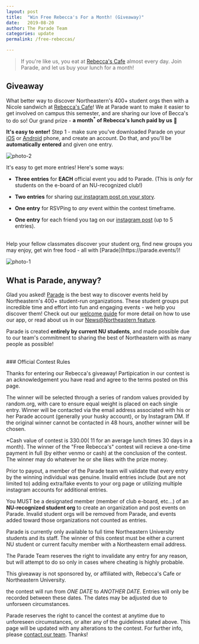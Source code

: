 ```yaml
---
layout: post
title:  "Win Free Rebecca's For a Month! (Giveaway)"
date:   2019-08-20
author: The Parade Team
categories: update
permalink: /free-rebeccas/

---
```

> If you're like us, you eat at [Rebecca's Cafe](http://rebeccascafe.com) almost every day.  Join Parade, and let us
> buy your lunch for a month!

## Giveaway

What better way to discover Northeastern's 400+ student orgs then with a Nicole sandwich at [Rebecca's Cafe](http://rebeccascafe.com/)!  We at Parade want to make it easier to get involved on campus this semester, and are sharing our love of Becca's to do so!  Our grand prize - **a month<sup>*</sup> of Rebecca's lunch paid by us** 🎉

**It's easy to enter!**  Step 1 - make sure you've downloaded Parade on your [iOS](https://parade.events/ios) or [Android](https://parade.events/android) phone, and create an account.  Do that, and you'll be **automatically entered** and given one entry.

![photo-2]({{site.url}}/{{site.baseurl}}/assets/resources-free-rebeccas/sandwich.jpg)


It's easy to get more entries! Here's some ways:

- **Three entries** for **EACH** official event you add to Parade. (This is *only* for students on the e-board of an NU-recognized club!)

- **Two entries** for sharing [our instagram post on your story](https://instagram.com/paradeapp/).

- **One entry** for RSVPing to *any* event within the contest timeframe.

- **One entry** for each friend you tag on our [instagram post](https://instagram.com/paradeapp/) (up to 5 entries).

<br>
Help your fellow classmates discover your student org, find new groups you may enjoy, get win free food - all with [Parade](https://parade.events/)!

![photo-1]({{site.url}}/{{site.baseurl}}/assets/resources-free-rebeccas/Draft.png)


## What is Parade, anyway?

Glad you asked! [Parade](https://parade.events/) is the best way to discover events held by Northeastern's 400+ student-run organizations.  These student groups put incredible time and effort into fun and engaging events - we help you discover them!  Check out our [welcome guide](https://parade.events/welcome-guide/) for more detail on how to use our app, or read about us in our [News@Northeastern feature](https://news.northeastern.edu/2019/07/23/want-to-know-whats-happening-on-northeasterns-boston-campus-theres-an-app-for-that/).

Parade is created **entirely by current NU students**, and made possible due to our team's commitment to sharing the best of Northeastern with as many people as possible!  

<br>
### Official Contest Rules

Thanks for entering our Rebecca's giveaway!  Partipication in our contest is an acknowledgement you have read and agree to the terms posted on this page.

The winner will be selected through a series of random values provided by random.org, with care to ensure equal weight is placed on each single entry. 
Winner will be contacted via the email address associated with his or her Parade account (generally your husky account), or by Instagram DM.  If the original winner cannot be contacted in 48 hours, another winner will be chosen.

*Cash value of contest is $330.00 (~$11 for an average lunch times 30 days in a month).  The winner of the "Free Rebecca's" contest
will recieve a one-time payment in full (by either venmo or cash) at the conclusion of the contest.   The winner may do whatever he or she likes with the prize money.

Prior to payout, a member of the Parade team will validate that every entry by the winning individual was genuine. Invalid entries include (but are not limited to) adding extra/fake events to your org page or utilizing multiple instagram accounts for additional entries.

You MUST be a designated member (member of club e-board, etc...) of an **NU-recognized student org** to create an organization and post events on Parade.  Invalid student orgs will be removed from Parade, and events added toward those organizations not counted as entries.

Parade is currently only available to full time Northeastern University students and its staff.  The winner of this contest must be either a current NU student or current faculty member with a Northeastern email address.

The Parade Team reserves the right to invalidate any entry for any reason, but will attempt to do so only in cases where cheating is highly probable.

This giveaway is not sponsored by, or affiliated with, Rebecca's Cafe or Northeastern University.

the contest will run from *ONE DATE* to *ANOTHER DATE*.  Entries will only be recorded between these dates.  The dates may be adjusted due to unforseen circumstances.

Parade reserves the right to cancel the contest at anytime due to unforeseen circumstances, or alter any of the guidelines stated above.  This page will be updated with any alterations to the contest.  For further info, please [contact our team](mailto:team@parade.events).  Thanks!

